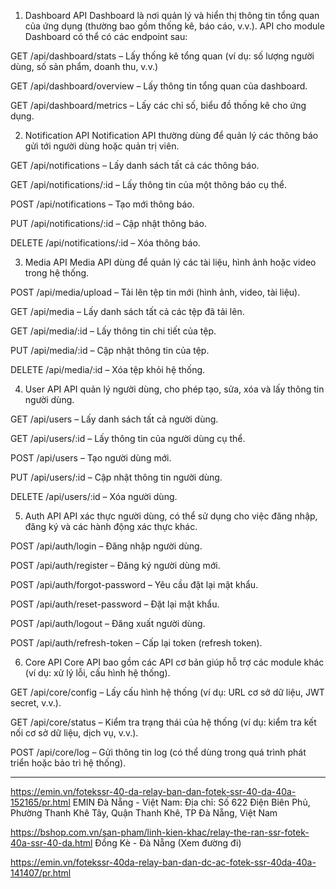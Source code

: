 1. Dashboard API
   Dashboard là nơi quản lý và hiển thị thông tin tổng quan của ứng dụng (thường bao gồm thống kê, báo cáo, v.v.). API cho module Dashboard có thể có các endpoint sau:

GET /api/dashboard/stats – Lấy thống kê tổng quan (ví dụ: số lượng người dùng, số sản phẩm, doanh thu, v.v.)

GET /api/dashboard/overview – Lấy thông tin tổng quan của dashboard.

GET /api/dashboard/metrics – Lấy các chỉ số, biểu đồ thống kê cho ứng dụng.

2. Notification API
   Notification API thường dùng để quản lý các thông báo gửi tới người dùng hoặc quản trị viên.

GET /api/notifications – Lấy danh sách tất cả các thông báo.

GET /api/notifications/:id – Lấy thông tin của một thông báo cụ thể.

POST /api/notifications – Tạo mới thông báo.

PUT /api/notifications/:id – Cập nhật thông báo.

DELETE /api/notifications/:id – Xóa thông báo.

3. Media API
   Media API dùng để quản lý các tài liệu, hình ảnh hoặc video trong hệ thống.

POST /api/media/upload – Tải lên tệp tin mới (hình ảnh, video, tài liệu).

GET /api/media – Lấy danh sách tất cả các tệp đã tải lên.

GET /api/media/:id – Lấy thông tin chi tiết của tệp.

PUT /api/media/:id – Cập nhật thông tin của tệp.

DELETE /api/media/:id – Xóa tệp khỏi hệ thống.

4. User API
   API quản lý người dùng, cho phép tạo, sửa, xóa và lấy thông tin người dùng.

GET /api/users – Lấy danh sách tất cả người dùng.

GET /api/users/:id – Lấy thông tin của người dùng cụ thể.

POST /api/users – Tạo người dùng mới.

PUT /api/users/:id – Cập nhật thông tin người dùng.

DELETE /api/users/:id – Xóa người dùng.

5. Auth API
   API xác thực người dùng, có thể sử dụng cho việc đăng nhập, đăng ký và các hành động xác thực khác.

POST /api/auth/login – Đăng nhập người dùng.

POST /api/auth/register – Đăng ký người dùng mới.

POST /api/auth/forgot-password – Yêu cầu đặt lại mật khẩu.

POST /api/auth/reset-password – Đặt lại mật khẩu.

POST /api/auth/logout – Đăng xuất người dùng.

POST /api/auth/refresh-token – Cấp lại token (refresh token).

6. Core API
   Core API bao gồm các API cơ bản giúp hỗ trợ các module khác (ví dụ: xử lý lỗi, cấu hình hệ thống).

GET /api/core/config – Lấy cấu hình hệ thống (ví dụ: URL cơ sở dữ liệu, JWT secret, v.v.).

GET /api/core/status – Kiểm tra trạng thái của hệ thống (ví dụ: kiểm tra kết nối cơ sở dữ liệu, dịch vụ, v.v.).

POST /api/core/log – Gửi thông tin log (có thể dùng trong quá trình phát triển hoặc bảo trì hệ thống).

---

https://emin.vn/fotekssr-40-da-relay-ban-dan-fotek-ssr-40-da-40a-152165/pr.html
EMIN Đà Nẵng - Việt Nam:
Địa chỉ: Số 622 Điện Biên Phủ, Phường Thanh Khê Tây, Quận Thanh Khê, TP Đà Nẵng, Việt Nam

https://bshop.com.vn/san-pham/linh-kien-khac/relay-the-ran-ssr-fotek-40a-ssr-40-da.html
Đồng Kè - Đà Nẵng (Xem đường đi)

https://emin.vn/fotekssr-40da-relay-ban-dan-dc-ac-fotek-ssr-40da-40a-141407/pr.html
